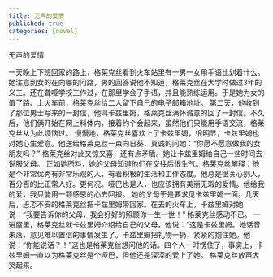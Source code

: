 ```yaml
---
title: 无声的爱情
published: true
categories: [novel]
---
```


无声的爱情

一天晚上下班回家的路上，格莱克丝看到火车站里有一男一女用手语比划着什么。
她注意到女的在向哪的问路，男的回答说他不知道，格莱克丝在大学时做过3年的义工。还在聋哑学校工作过，在那里学会了手语，并且能熟练运用。于是她为女的值了路、上火车前，格莱克丝给二人留下自己的电子邮箱地址。
第二天，他收到了那位男士写来的一封信，他叫卡兹里姆，格莱克丝满怀诚意的回了一封信。不久后，他们俩开始在网上料体内，接着约个会起来，虽然他们只能用手语交流，格莱克丝从为此烦恼过。
慢慢地，格莱克丝喜欢上了卡兹里姆，很明显，卡兹里姆也对她心生爱意。他送给格莱克丝一束向日葵，真诚的问她：“你愿不愿意做我的女朋友吗？” 格莱克丝对此又惊又喜，还有点矛盾。她让卡兹里姆给自己一些时间去说服父母。
正如她所料，她的父母知道他们在交往后很生气。格莱克丝解释：他是个非常优秀有非常乐观的人，有着积极的生活和工作态度。他总是很关心别人，百分百的比正常人好。更何况。哑巴也是人，也应该拥有美丽无瑕的爱情。他给我的爱，我只能用一颗感恩的心去回报。
她的父母于是要求见卡兹里姆一面。几天后，忐忑不安的格莱克丝把卡兹里姆带回家。在去的火车上，卡兹里姆对她说：“我要告诉你的父母，我会好好的照顾你一生一世！” 格莱克丝感动不已。
一进屋里，格莱克丝就卡兹里姆介绍给自己的父母，他说：“这是卡兹里姆。她话音未落，意见难以置信的事情发生了。卡兹里姆把礼物一扔，紧紧的抱住她。他说：“你能说话？！”这也是格莱克丝想问他的话。四个人一时愣住了，事实上，卡兹里姆一直以为格莱克丝是个哑巴，但他还是深深的爱上了她。
格莱克丝放声大哭起来。
